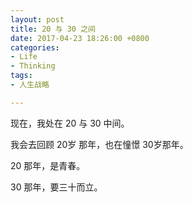 ```yaml
---
layout: post
title: 20 与 30 之间
date: 2017-04-23 18:26:00 +0800
categories:
- Life
- Thinking
tags:
- 人生战略

---
```


现在，我处在 20 与 30 中间。

我会去回顾 20岁 那年，也在憧憬 30岁那年。

20 那年，是青春。

30 那年，要三十而立。



